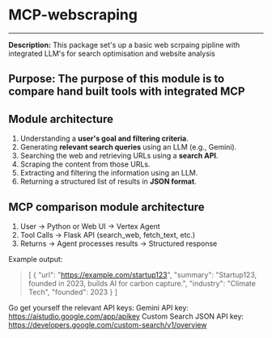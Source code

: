 # MCP-webscraping
---
**Description:** This package set's up a basic web scrpaing pipline with integrated LLM's for search optimisation and website analysis

**Purpose:** The purpose of this module is to compare hand built tools with integrated MCP
---

## **Module architecture**

1. Understanding a **user's goal and filtering criteria**.
2. Generating **relevant search queries** using an LLM (e.g., Gemini).
3. Searching the web and retrieving URLs using a **search API**.
4. Scraping the content from those URLs.
5. Extracting and filtering the information using an LLM.
6. Returning a structured list of results in **JSON format**.

## **MCP comparison module architecture**

1. User → Python or Web UI → Vertex Agent 
2. Tool Calls → Flask API (search_web, fetch_text, etc.)
3. Returns → Agent processes results → Structured response


Example output:


>[
>  {
>    "url": "https://example.com/startup123",
>    "summary": "Startup123, founded in 2023, builds AI for carbon capture.",
>    "industry": "Climate Tech",
>    "founded": 2023
>}
>]


Go get yourself the relevant API keys:
Gemini API key:               https://aistudio.google.com/app/apikey
Custom Search JSON API key:   https://developers.google.com/custom-search/v1/overview


